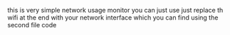this is very simple network usage monitor you can just use just replace th wifi at the end with your network interface which you can find using the second file code
